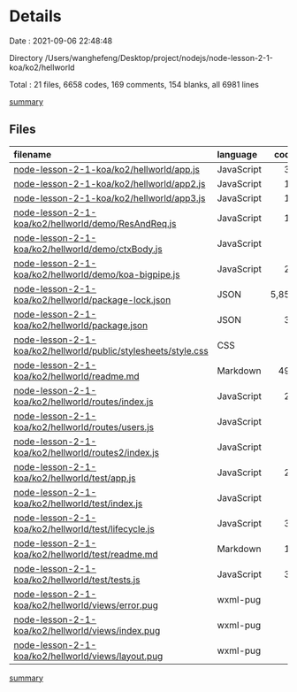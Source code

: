 # Details

Date : 2021-09-06 22:48:48

Directory /Users/wanghefeng/Desktop/project/nodejs/node-lesson-2-1-koa/ko2/hellworld

Total : 21 files,  6658 codes, 169 comments, 154 blanks, all 6981 lines

[summary](results.md)

## Files
| filename | language | code | comment | blank | total |
| :--- | :--- | ---: | ---: | ---: | ---: |
| [node-lesson-2-1-koa/ko2/hellworld/app.js](/node-lesson-2-1-koa/ko2/hellworld/app.js) | JavaScript | 33 | 20 | 10 | 63 |
| [node-lesson-2-1-koa/ko2/hellworld/app2.js](/node-lesson-2-1-koa/ko2/hellworld/app2.js) | JavaScript | 12 | 5 | 2 | 19 |
| [node-lesson-2-1-koa/ko2/hellworld/app3.js](/node-lesson-2-1-koa/ko2/hellworld/app3.js) | JavaScript | 18 | 4 | 4 | 26 |
| [node-lesson-2-1-koa/ko2/hellworld/demo/ResAndReq.js](/node-lesson-2-1-koa/ko2/hellworld/demo/ResAndReq.js) | JavaScript | 16 | 1 | 3 | 20 |
| [node-lesson-2-1-koa/ko2/hellworld/demo/ctxBody.js](/node-lesson-2-1-koa/ko2/hellworld/demo/ctxBody.js) | JavaScript | 3 | 0 | 1 | 4 |
| [node-lesson-2-1-koa/ko2/hellworld/demo/koa-bigpipe.js](/node-lesson-2-1-koa/ko2/hellworld/demo/koa-bigpipe.js) | JavaScript | 21 | 0 | 1 | 22 |
| [node-lesson-2-1-koa/ko2/hellworld/package-lock.json](/node-lesson-2-1-koa/ko2/hellworld/package-lock.json) | JSON | 5,855 | 0 | 1 | 5,856 |
| [node-lesson-2-1-koa/ko2/hellworld/package.json](/node-lesson-2-1-koa/ko2/hellworld/package.json) | JSON | 33 | 0 | 1 | 34 |
| [node-lesson-2-1-koa/ko2/hellworld/public/stylesheets/style.css](/node-lesson-2-1-koa/ko2/hellworld/public/stylesheets/style.css) | CSS | 7 | 0 | 2 | 9 |
| [node-lesson-2-1-koa/ko2/hellworld/readme.md](/node-lesson-2-1-koa/ko2/hellworld/readme.md) | Markdown | 491 | 0 | 79 | 570 |
| [node-lesson-2-1-koa/ko2/hellworld/routes/index.js](/node-lesson-2-1-koa/ko2/hellworld/routes/index.js) | JavaScript | 22 | 19 | 5 | 46 |
| [node-lesson-2-1-koa/ko2/hellworld/routes/users.js](/node-lesson-2-1-koa/ko2/hellworld/routes/users.js) | JavaScript | 9 | 11 | 6 | 26 |
| [node-lesson-2-1-koa/ko2/hellworld/routes2/index.js](/node-lesson-2-1-koa/ko2/hellworld/routes2/index.js) | JavaScript | 6 | 0 | 1 | 7 |
| [node-lesson-2-1-koa/ko2/hellworld/test/app.js](/node-lesson-2-1-koa/ko2/hellworld/test/app.js) | JavaScript | 23 | 22 | 4 | 49 |
| [node-lesson-2-1-koa/ko2/hellworld/test/index.js](/node-lesson-2-1-koa/ko2/hellworld/test/index.js) | JavaScript | 9 | 5 | 5 | 19 |
| [node-lesson-2-1-koa/ko2/hellworld/test/lifecycle.js](/node-lesson-2-1-koa/ko2/hellworld/test/lifecycle.js) | JavaScript | 39 | 17 | 9 | 65 |
| [node-lesson-2-1-koa/ko2/hellworld/test/readme.md](/node-lesson-2-1-koa/ko2/hellworld/test/readme.md) | Markdown | 14 | 0 | 2 | 16 |
| [node-lesson-2-1-koa/ko2/hellworld/test/tests.js](/node-lesson-2-1-koa/ko2/hellworld/test/tests.js) | JavaScript | 31 | 65 | 13 | 109 |
| [node-lesson-2-1-koa/ko2/hellworld/views/error.pug](/node-lesson-2-1-koa/ko2/hellworld/views/error.pug) | wxml-pug | 5 | 0 | 2 | 7 |
| [node-lesson-2-1-koa/ko2/hellworld/views/index.pug](/node-lesson-2-1-koa/ko2/hellworld/views/index.pug) | wxml-pug | 4 | 0 | 2 | 6 |
| [node-lesson-2-1-koa/ko2/hellworld/views/layout.pug](/node-lesson-2-1-koa/ko2/hellworld/views/layout.pug) | wxml-pug | 7 | 0 | 1 | 8 |

[summary](results.md)